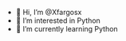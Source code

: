 - 👋 Hi, I’m @Xfargosx
- 👀 I’m interested in Python
- 🌱 I’m currently learning Python
<!---
Xfargosx/Xfargosx is a ✨ special ✨ repository because its `README.md` (this file) appears on your GitHub profile.
You can click the Preview link to take a look at your changes.
--->
